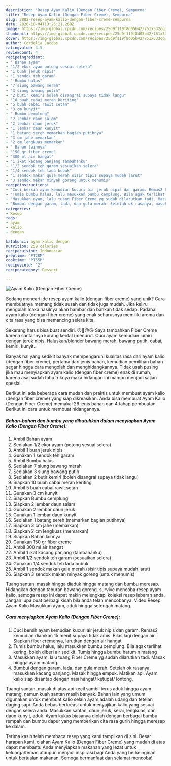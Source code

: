 ```yaml
---
description: "Resep Ayam Kalio (Dengan Fiber Creme), Sempurna"
title: "Resep Ayam Kalio (Dengan Fiber Creme), Sempurna"
slug: 2882-resep-ayam-kalio-dengan-fiber-creme-sempurna
date: 2020-10-04T13:25:21.268Z
image: https://img-global.cpcdn.com/recipes/25d9f119f8d05b42/751x532cq70/ayam-kalio-dengan-fiber-creme-foto-resep-utama.jpg
thumbnail: https://img-global.cpcdn.com/recipes/25d9f119f8d05b42/751x532cq70/ayam-kalio-dengan-fiber-creme-foto-resep-utama.jpg
cover: https://img-global.cpcdn.com/recipes/25d9f119f8d05b42/751x532cq70/ayam-kalio-dengan-fiber-creme-foto-resep-utama.jpg
author: Cordelia Jacobs
ratingvalue: 4.5
reviewcount: 4
recipeingredient:
- " Bahan ayam"
- "1/2 ekor ayam potong sesuai selera"
- "1 buah jeruk nipis"
- "1 sendok teh garam"
- " Bumbu halus"
- "7 siung bawang merah"
- "3 siung bawang putih"
- "2 butir kemiri boleh disangrai supaya tidak langu"
- "10 buah cabai merah keriting"
- "5 buah cabai rawit setan"
- "3 cm kunyit"
- " Bumbu cemplung"
- "2 lembar daun salam"
- "2 lembar daun jeruk"
- "1 lembar daun kunyit"
- "1 batang sereh memarkan bagian putihnya"
- "3 cm jahe memarkan"
- "2 cm lengkuas memarkan"
- " Bahan lainnya"
- "150 gr fiber creme"
- "300 ml air hangat"
- "1 ikat kacang panjang tambahanku"
- "1/2 sendok teh garam sesuaikan selera"
- "1/4 sendok teh lada bubuk"
- "1 sendok makan gula merah sisir tipis supaya mudah larut"
- "3 sendok makan minyak goreng untuk menumis"
recipeinstructions:
- "Cuci bersih ayam kemudian kucuri air jeruk nipis dan garam. Remas2 kemudian diamkan 15 menit supaya tidak amis. Bilas lagi dengan air. Siapkan fiber cremenya, larutkan dengan air hangat"
- "Tumis bumbu halus, lalu masukkan bumbu cemplung. Bila agak terlihat kering, boleh diberi air sedikit. Tumis hingga bumbu harum n matang"
- "Masukkan ayam, lalu tuang Fiber Creme yg sudah dilarutkan tadi. Masak hingga ayam matang."
- "Bumbui dengan garam, lada, dan gula merah. Setelah ok rasanya, masukkan kacang panjang. Masak hingga empuk. Matikan api. Ayam kalio siap disantap dengan nasi hangat/ ketupat/ lontong."
categories:
- Resep
tags:
- ayam
- kalio
- dengan

katakunci: ayam kalio dengan 
nutrition: 259 calories
recipecuisine: Indonesian
preptime: "PT28M"
cooktime: "PT55M"
recipeyield: "2"
recipecategory: Dessert

---
```



![Ayam Kalio (Dengan Fiber Creme)](https://img-global.cpcdn.com/recipes/25d9f119f8d05b42/751x532cq70/ayam-kalio-dengan-fiber-creme-foto-resep-utama.jpg)

Sedang mencari ide resep ayam kalio (dengan fiber creme) yang unik? Cara membuatnya memang tidak susah dan tidak juga mudah. Jika keliru mengolah maka hasilnya akan hambar dan bahkan tidak sedap. Padahal ayam kalio (dengan fiber creme) yang enak seharusnya memiliki aroma dan cita rasa yang bisa memancing selera kita.

Sekarang harus bisa buat sendiri. 😣💪😘😘 Saya tambahkan Fiber Creme karena santannya kurang kental (menurut. Cuci ayam kemudian lumiri dengan jeruk nipis. Haluskan/blender bawang merah, bawang putih, cabai, kemiri, kunyit..

Banyak hal yang sedikit banyak mempengaruhi kualitas rasa dari ayam kalio (dengan fiber creme), pertama dari jenis bahan, kemudian pemilihan bahan segar hingga cara mengolah dan menghidangkannya. Tidak usah pusing jika mau menyiapkan ayam kalio (dengan fiber creme) enak di rumah, karena asal sudah tahu triknya maka hidangan ini mampu menjadi sajian spesial.


Berikut ini ada beberapa cara mudah dan praktis untuk membuat ayam kalio (dengan fiber creme) yang siap dikreasikan. Anda bisa membuat Ayam Kalio (Dengan Fiber Creme) memakai 26 jenis bahan dan 4 tahap pembuatan. Berikut ini cara untuk membuat hidangannya.

<!--inarticleads1-->

##### Bahan-bahan dan bumbu yang dibutuhkan dalam menyiapkan Ayam Kalio (Dengan Fiber Creme):

1. Ambil  Bahan ayam
1. Sediakan 1/2 ekor ayam (potong sesuai selera)
1. Ambil 1 buah jeruk nipis
1. Gunakan 1 sendok teh garam
1. Ambil  Bumbu halus
1. Sediakan 7 siung bawang merah
1. Sediakan 3 siung bawang putih
1. Sediakan 2 butir kemiri (boleh disangrai supaya tidak langu)
1. Siapkan 10 buah cabai merah keriting
1. Ambil 5 buah cabai rawit setan
1. Gunakan 3 cm kunyit
1. Siapkan  Bumbu cemplung
1. Siapkan 2 lembar daun salam
1. Gunakan 2 lembar daun jeruk
1. Gunakan 1 lembar daun kunyit
1. Sediakan 1 batang sereh (memarkan bagian putihnya)
1. Siapkan 3 cm jahe (memarkan)
1. Siapkan 2 cm lengkuas (memarkan)
1. Siapkan  Bahan lainnya
1. Gunakan 150 gr fiber creme
1. Ambil 300 ml air hangat
1. Ambil 1 ikat kacang panjang (tambahanku)
1. Ambil 1/2 sendok teh garam (sesuaikan selera)
1. Gunakan 1/4 sendok teh lada bubuk
1. Ambil 1 sendok makan gula merah (sisir tipis supaya mudah larut)
1. Siapkan 3 sendok makan minyak goreng (untuk menumis)


Tuang santan, masak hingga diaduk hingga matang dan bumbu meresap. Hidangkan dengan taburan bawang goreng. survive mencoba resep ayam kalio, semoga resep ini dapat makin melengkapi koleksi resep lebaran anda. Jangan lupa buat berbagi kisah bila anda telah mencobanya. Video Resep Ayam Kalio Masukkan ayam, aduk hingga setengah matang. 

<!--inarticleads2-->

##### Cara menyiapkan Ayam Kalio (Dengan Fiber Creme):

1. Cuci bersih ayam kemudian kucuri air jeruk nipis dan garam. Remas2 kemudian diamkan 15 menit supaya tidak amis. Bilas lagi dengan air. Siapkan fiber cremenya, larutkan dengan air hangat
1. Tumis bumbu halus, lalu masukkan bumbu cemplung. Bila agak terlihat kering, boleh diberi air sedikit. Tumis hingga bumbu harum n matang
1. Masukkan ayam, lalu tuang Fiber Creme yg sudah dilarutkan tadi. Masak hingga ayam matang.
1. Bumbui dengan garam, lada, dan gula merah. Setelah ok rasanya, masukkan kacang panjang. Masak hingga empuk. Matikan api. Ayam kalio siap disantap dengan nasi hangat/ ketupat/ lontong.


Tuangi santan, masak di atas api kecil sambil terus aduk hingga ayam matang, namun kuah santan masih banyak. Bahan lain yang umum digunakan untuk membuat kalio selain ayam adalah udang dan tetelan daging sapi. Anda bebas berkreasi untuk menyajikan kalio yang sesuai dengan selera anda. Masukkan santan, daun jeruk, serai, lengkuas, dan daun kunyit, aduk. Ayam kukus biasanya diolah dengan berbagai bumbu rempah dan bumbu dapur yang memberikan cita rasa gurih hingga meresap ke dalam. 

Terima kasih telah membaca resep yang kami tampilkan di sini. Besar harapan kami, olahan Ayam Kalio (Dengan Fiber Creme) yang mudah di atas dapat membantu Anda menyiapkan makanan yang lezat untuk keluarga/teman ataupun menjadi inspirasi bagi Anda yang berkeinginan untuk berjualan makanan. Semoga bermanfaat dan selamat mencoba!
